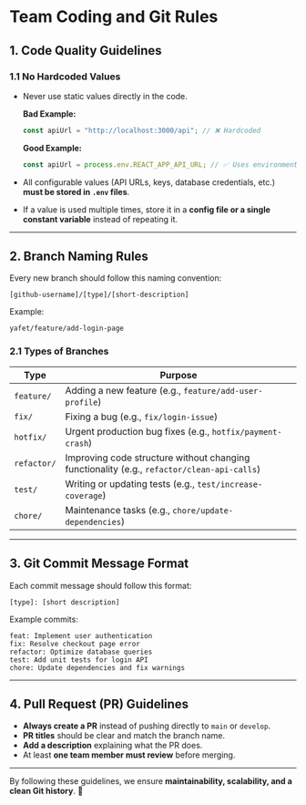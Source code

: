 # **Team Coding and Git Rules**  

## **1. Code Quality Guidelines**  

### **1.1 No Hardcoded Values**  
- Never use static values directly in the code.  
  
  **Bad Example:**  
  ```javascript
  const apiUrl = "http://localhost:3000/api"; // ❌ Hardcoded
  ```  
  
  **Good Example:**  
  ```javascript
  const apiUrl = process.env.REACT_APP_API_URL; // ✅ Uses environment variable
  ```  
- All configurable values (API URLs, keys, database credentials, etc.) **must be stored in `.env` files**.  
- If a value is used multiple times, store it in a **config file or a single constant variable** instead of repeating it.  

---

## **2. Branch Naming Rules**  
Every new branch should follow this naming convention:  
```
[github-username]/[type]/[short-description]
```
Example:  
```
yafet/feature/add-login-page
```

### **2.1 Types of Branches**  
| **Type**      | **Purpose** |
|--------------|------------|
| `feature/`   | Adding a new feature (e.g., `feature/add-user-profile`) |
| `fix/`       | Fixing a bug (e.g., `fix/login-issue`) |
| `hotfix/`    | Urgent production bug fixes (e.g., `hotfix/payment-crash`) |
| `refactor/`  | Improving code structure without changing functionality (e.g., `refactor/clean-api-calls`) |
| `test/`      | Writing or updating tests (e.g., `test/increase-coverage`) |
| `chore/`     | Maintenance tasks (e.g., `chore/update-dependencies`) |

---

## **3. Git Commit Message Format**  
Each commit message should follow this format:  
```
[type]: [short description]
```
Example commits:  
```
feat: Implement user authentication  
fix: Resolve checkout page error  
refactor: Optimize database queries  
test: Add unit tests for login API  
chore: Update dependencies and fix warnings  
```

---

## **4. Pull Request (PR) Guidelines**  
- **Always create a PR** instead of pushing directly to `main` or `develop`.  
- **PR titles** should be clear and match the branch name.  
- **Add a description** explaining what the PR does.  
- At least **one team member must review** before merging.  

---

By following these guidelines, we ensure **maintainability, scalability, and a clean Git history**. 🚀

